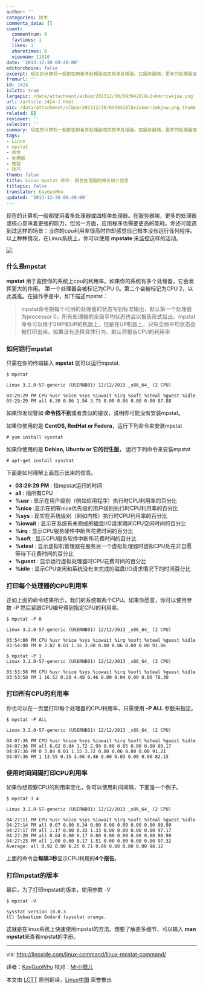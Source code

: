 ```yaml
---
author: ''
categories: 技术
comments_data: []
count:
  commentnum: 0
  favtimes: 1
  likes: 1
  sharetimes: 0
  viewnum: 11010
date: '2013-12-30 09:49:00'
editorchoice: false
excerpt: 现在的计算机一般都使用着多处理器或四核单处理器。在服务器端，更多的处理器或核心意味着更强的能力，但另一方面，应用程序也需要更高的能耗。你还可能遇到过这样的场景：当你的cpu利用率很高时你却感觉自己根本没  ...
fromurl: ''
id: 2424
islctt: true
largepic: /data/attachment/album/201312/30/0939420l8v2vkmrrzwkjuw.png
url: /article-2424-1.html
pic: /data/attachment/album/201312/30/0939420l8v2vkmrrzwkjuw.png.thumb.jpg
related: []
reviewer: ''
selector: ''
summary: 现在的计算机一般都使用着多处理器或四核单处理器。在服务器端，更多的处理器或核心意味着更强的能力，但另一方面，应用程序也需要更高的能耗。你还可能遇到过这样的场景：当你的cpu利用率很高时你却感觉自己根本没  ...
tags:
- Linux
- mpstat
- 命令
- 处理器
- 教程
- 技巧
thumb: false
title: Linux mpstat 命令- 报告处理器的相关统计信息
titlepic: false
translator: KayGuoWhu
updated: '2013-12-30 09:49:00'
---
```


现在的计算机一般都使用着多处理器或四核单处理器。在服务器端，更多的处理器或核心意味着更强的能力，但另一方面，应用程序也需要更高的能耗。你还可能遇到过这样的场景：当你的cpu利用率很高时你却感觉自己根本没有运行任何程序。以上种种情况，在Linux系统上，你可以使用 **mpstate** 来监控这样的活动。 


![](/data/attachment/album/201312/30/0939420l8v2vkmrrzwkjuw.png)


### 什么是mpstat


**mpstat** 用于监控你的系统上cpu的利用率。如果你的系统有多个处理器，它会发挥更大的作用。 第一个处理器会被标记为CPU 0。第二个会被标记为CPU 2，以此类推。在操作手册中，如下描述mpstat：



> 
> mpstat命令把每个可用的处理器的状态写到标准输出，默认第一个处理器为processor 0。所有处理器的全局平均状态也会以报告形式给出。mpstat命令可以用于SMP和UP的机器上，但是在UP机器上，只有全局平均状态会被打印出来。如果没有选择具体行为，默认将报告CPU的利用率
> 
> 
> 


### 如何运行mpstat


只需在你的终端输入 **mpstat** 就可以运行mpstat.



```
$ mpstat

Linux 3.2.0-57-generic (USERNB01) 12/12/2013 _x86_64_ (2 CPU)

03:29:29 PM CPU %usr %nice %sys %iowait %irq %soft %steal %guest %idle
03:29:29 PM all 6.30 0.06 1.94 3.75 0.00 0.06 0.00 0.00 87.88

```

如果你发现譬如 **命令找不到**或者类似的错误，说明你可能没有安装mpstat。


如果你使用的是 **CentOS, RedHat or Fedora**，运行下列命令来安装mpstat



```
# yum install sysstat

```

如果你使用的是 **Debian, Ubuntu or 它的衍生版**， 运行下列命令来安装mpstat



```
# apt-get install sysstat

```

下面是如何理解上面显示出来的信息。


* **03:29:29 PM** : 指mpstat运行的时间
* **all** : 指所有CPU
* **%usr** : 显示在用户级别（例如应用程序）执行时CPU利用率的百分比
* **%nice** :显示在拥有nice优先级的用户级别执行时CPU利用率的百分比
* **%sys** : 现实在系统级别（例如内核）执行时CPU利用率的百分比
* **%iowait** : 显示在系统有未完成的磁盘I/O请求期间CPU空闲时间的百分比
* **%irq** : 显示CPU服务硬件中断所花费时间的百分比
* **%soft** : 显示CPU服务软件中断所花费时间的百分比
* **%steal** : 显示虚拟机管理器在服务另一个虚拟处理器时虚拟CPU处在非自愿等待下花费时间的百分比
* **%guest** : 显示运行虚拟处理器时CPU花费时间的百分比
* **%idle** : 显示CPU空闲和系统没有未完成的磁盘I/O请求情况下的时间百分比


### 打印每个处理器的CPU利用率


正如上面的命令结果所示，我们的系统有两个CPU。如果你愿意，你可以使用参数 -P 然后紧跟CPU编号得到指定CPU的利用率。



```
$ mpstat -P 0

Linux 3.2.0-57-generic (USERNB01) 12/12/2013 _x86_64_ (2 CPU)

03:54:00 PM CPU %usr %nice %sys %iowait %irq %soft %steal %guest %idle
03:54:00 PM 0 3.82 0.01 1.16 3.88 0.00 0.06 0.00 0.00 91.06

$ mpstat -P 1
Linux 3.2.0-57-generic (USERNB01) 12/12/2013 _x86_64_ (2 CPU)

03:53:58 PM CPU %usr %nice %sys %iowait %irq %soft %steal %guest %idle
03:53:58 PM 1 16.52 0.20 4.48 0.46 0.00 0.04 0.00 0.00 78.30

```

### 打印所有CPU的利用率


你也可以在一页里打印每个处理器的CPU利用率，只需使用 **-P ALL** 参数来指定。



```
$ mpstat -P ALL

Linux 3.2.0-57-generic (USERNB01) 12/12/2013 _x86_64_ (2 CPU)

04:07:36 PM CPU %usr %nice %sys %iowait %irq %soft %steal %guest %idle
04:07:36 PM all 6.02 0.04 1.72 2.99 0.00 0.05 0.00 0.00 89.17
04:07:36 PM 0 3.84 0.01 1.15 3.72 0.00 0.06 0.00 0.00 91.21
04:07:36 PM 1 13.55 0.15 3.66 0.46 0.00 0.03 0.00 0.00 82.15

```

### 使用时间间隔打印CPU利用率


如果你想观察CPU的利用率变化，你可以使用时间间隔，下面是一个例子。



```
$ mpstat 3 4

Linux 3.2.0-57-generic (USERNB01) 12/12/2013 _x86_64_ (2 CPU)

04:27:11 PM CPU %usr %nice %sys %iowait %irq %soft %steal %guest %idle
04:27:14 PM all 0.67 0.00 0.34 0.00 0.00 0.00 0.00 0.00 98.99
04:27:17 PM all 1.17 0.00 0.33 1.33 0.00 0.00 0.00 0.00 97.17
04:27:20 PM all 0.84 0.00 0.17 0.00 0.00 0.00 0.00 0.00 98.99
04:27:23 PM all 1.00 0.00 0.17 1.51 0.00 0.00 0.00 0.00 97.32
Average: all 0.92 0.00 0.25 0.71 0.00 0.00 0.00 0.00 98.12

```

上面的命令会**每隔3秒**显示CPU利用的**4个报告**。


### 打印mpstat的版本


最后，为了打印mpstat的版本，使用参数 -V



```
$ mpstat -V

sysstat version 10.0.3
(C) Sebastien Godard (sysstat orange.

```

这就是在linux系统上快速使用mpstat的方法。想要了解更多细节，可以输入 **man mpstat**来查看mpstat的手册。




---


via: <http://linoxide.com/linux-command/linux-mpstat-command/>


译者：[KayGuoWhu](https://github.com/KayGuoWhu) 校对：[Mr小眼儿](https://github.com/tinyeyeser)


本文由 [LCTT](https://github.com/LCTT/TranslateProject) 原创翻译，[Linux中国](http://linux.cn/) 荣誉推出
